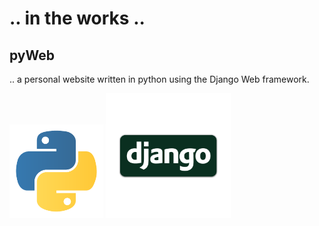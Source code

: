 # .. in the works ..
## pyWeb
.. a personal website written in python using the Django Web framework.



<p float="left">
  <img src="https://github.com/chris234567/pyWeb/blob/master/kisspng-python-javascript-logo-clojure-python-logo-download-5b4ba7062cea30.575890131531684614184.png" width="150">

  <img src="https://github.com/chris234567/pyWeb/blob/master/kisspng-django-python-computer-icons-logo-portable-network-django-python-recruitment-task-1-5b6748f386f486.9191155715334955395528.png" width="200">
</p>
